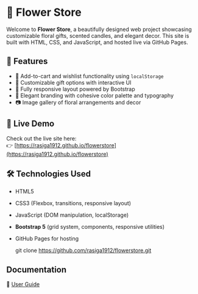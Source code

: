 # 🌸 Flower Store

Welcome to **Flower Store**, a beautifully designed web project showcasing customizable floral gifts, scented candles, and elegant decor. This site is built with HTML, CSS, and JavaScript, and hosted live via GitHub Pages.

## 🌼 Features

- 🛒 Add-to-cart and wishlist functionality using `localStorage`
- 🎁 Customizable gift options with interactive UI
- 📱 Fully responsive layout powered by Bootstrap
- 🎨 Elegant branding with cohesive color palette and typography
- 📷 Image gallery of floral arrangements and decor



## 🚀 Live Demo

Check out the live site here:  
👉 [https://rasiga1912.github.io/flowerstore](https://rasiga1912.github.io/flowerstore)

## 🛠️ Technologies Used

- HTML5
- CSS3 (Flexbox, transitions, responsive layout)
- JavaScript (DOM manipulation, localStorage)
- **Bootstrap 5** (grid system, components, responsive utilities)
- GitHub Pages for hosting


   git clone https://github.com/rasiga1912/flowerstore.git

## Documentation
📖 [User Guide](user-guide.md)

